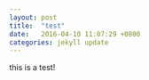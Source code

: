 ```yaml
---
layout: post
title:  "test"
date:   2016-04-10 11:07:29 +0800
categories: jekyll update
---
```


this is a test!